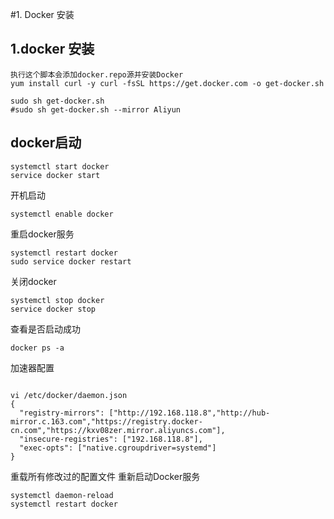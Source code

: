 #1. Docker  安装

## 1.docker 安装

```shell
执行这个脚本会添加docker.repo源并安装Docker
yum install curl -y curl -fsSL https://get.docker.com -o get-docker.sh

sudo sh get-docker.sh
#sudo sh get-docker.sh --mirror Aliyun

```   


## docker启动    
```shell
systemctl start docker
service docker start

```

开机启动
```shell
systemctl enable docker
```

重启docker服务
```shell
systemctl restart docker
sudo service docker restart
```

关闭docker  
```shell
systemctl stop docker
service docker stop
```

查看是否启动成功
```shell
docker ps -a
```
加速器配置
```shell

vi /etc/docker/daemon.json
{
  "registry-mirrors": ["http://192.168.118.8","http://hub-mirror.c.163.com","https://registry.docker-cn.com","https://kxv08zer.mirror.aliyuncs.com"],
  "insecure-registries": ["192.168.118.8"],
  "exec-opts": ["native.cgroupdriver=systemd"]
}
```

重载所有修改过的配置文件 重新启动Docker服务
```shell
systemctl daemon-reload
systemctl restart docker
```



